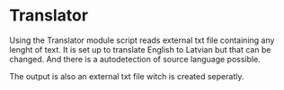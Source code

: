 <h1>Translator</h1>

Using the Translator module script reads external txt file containing any lenght of text. It is set up to translate English to Latvian but that can be changed. And there is a autodetection of source language possible.

The output is also an external txt file witch is created seperatly.
